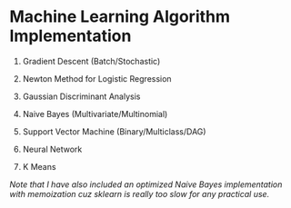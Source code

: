 # Machine Learning Algorithm Implementation

1. Gradient Descent (Batch/Stochastic)

2. Newton Method for Logistic Regression

3. Gaussian Discriminant Analysis

4. Naive Bayes (Multivariate/Multinomial)

5. Support Vector Machine (Binary/Multiclass/DAG)

6. Neural Network

7. K Means

*Note that I have also included an optimized Naive Bayes implementation with memoization cuz sklearn is really too slow for any practical use.*
